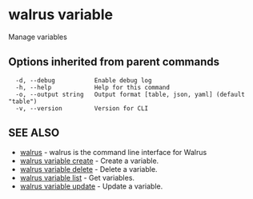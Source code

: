 # walrus variable

Manage variables

## Options inherited from parent commands

```
  -d, --debug           Enable debug log
  -h, --help            Help for this command
  -o, --output string   Output format [table, json, yaml] (default "table")
  -v, --version         Version for CLI
```

## SEE ALSO

* [walrus](../walrus)	 - walrus is the command line interface for Walrus
* [walrus variable create](walrus_variable_create)	 - Create a variable.
* [walrus variable delete](walrus_variable_delete)	 - Delete a variable.
* [walrus variable list](walrus_variable_list)	 - Get variables.
* [walrus variable update](walrus_variable_update)	 - Update a variable.

